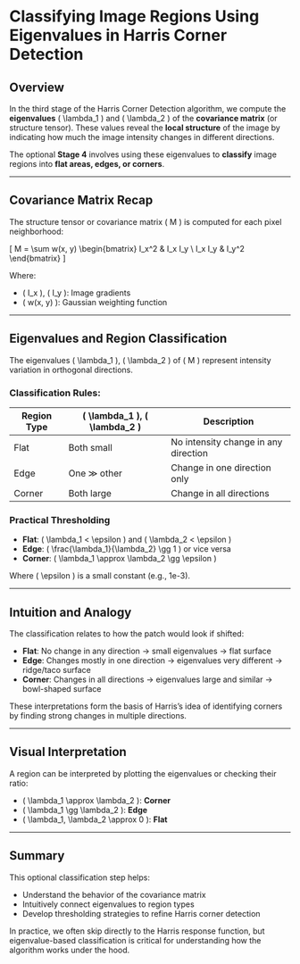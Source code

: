 # Classifying Image Regions Using Eigenvalues in Harris Corner Detection

## Overview
In the third stage of the Harris Corner Detection algorithm, we compute the **eigenvalues** \( \lambda_1 \) and \( \lambda_2 \) of the **covariance matrix** (or structure tensor). These values reveal the **local structure** of the image by indicating how much the image intensity changes in different directions.

The optional **Stage 4** involves using these eigenvalues to **classify** image regions into **flat areas, edges, or corners**.

---

## Covariance Matrix Recap
The structure tensor or covariance matrix \( M \) is computed for each pixel neighborhood:

\[
M = \sum w(x, y)
\begin{bmatrix}
I_x^2 & I_x I_y \\
I_x I_y & I_y^2
\end{bmatrix}
\]

Where:
- \( I_x \), \( I_y \): Image gradients
- \( w(x, y) \): Gaussian weighting function

---

## Eigenvalues and Region Classification
The eigenvalues \( \lambda_1 \), \( \lambda_2 \) of \( M \) represent intensity variation in orthogonal directions.

### Classification Rules:
| Region Type | \( \lambda_1 \), \( \lambda_2 \)             | Description                         |
|-------------|----------------------------------|-------------------------------------|
| Flat        | Both small                      | No intensity change in any direction |
| Edge        | One ≫ other                    | Change in one direction only         |
| Corner      | Both large                      | Change in all directions             |

### Practical Thresholding
- **Flat**: \( \lambda_1 < \epsilon \) and \( \lambda_2 < \epsilon \)
- **Edge**: \( \frac{\lambda_1}{\lambda_2} \gg 1 \) or vice versa
- **Corner**: \( \lambda_1 \approx \lambda_2 \gg \epsilon \)

Where \( \epsilon \) is a small constant (e.g., 1e-3).

---

## Intuition and Analogy
The classification relates to how the patch would look if shifted:
- **Flat**: No change in any direction → small eigenvalues → flat surface
- **Edge**: Changes mostly in one direction → eigenvalues very different → ridge/taco surface
- **Corner**: Changes in all directions → eigenvalues large and similar → bowl-shaped surface

These interpretations form the basis of Harris’s idea of identifying corners by finding strong changes in multiple directions.

---

## Visual Interpretation
A region can be interpreted by plotting the eigenvalues or checking their ratio:
- \( \lambda_1 \approx \lambda_2 \): **Corner**
- \( \lambda_1 \gg \lambda_2 \): **Edge**
- \( \lambda_1, \lambda_2 \approx 0 \): **Flat**

---

## Summary
This optional classification step helps:
- Understand the behavior of the covariance matrix
- Intuitively connect eigenvalues to region types
- Develop thresholding strategies to refine Harris corner detection

In practice, we often skip directly to the Harris response function, but eigenvalue-based classification is critical for understanding how the algorithm works under the hood.

